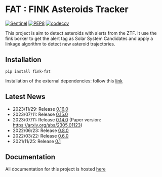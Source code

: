 # FAT : FINK Asteroids Tracker

[![Sentinel](https://github.com/FusRoman/fink-fat/workflows/Sentinel/badge.svg)](https://github.com/FusRoman/Asteroids_and_Associations/actions?query=workflow%3ASentinel)
[![PEP8](https://github.com/FusRoman/fink-fat/workflows/PEP8/badge.svg)](https://github.com/FusRoman/Asteroids_and_Associations/actions?query=workflow%3APEP8)
[![codecov](https://codecov.io/gh/FusRoman/fink-fat/branch/main/graph/badge.svg)](https://app.codecov.io/gh/FusRoman/Asteroids_and_Associations)

This project is aim to detect asteroids with alerts from the ZTF. It use the fink borker to get the alert tag as Solar System Candidates and apply a linkage
algorithm to detect new asteroid trajectories.

## Installation

```console
pip install fink-fat
```

Installation of the external dependencies: follow this [link](https://github.com/FusRoman/fink-fat/wiki/Installation)

## Latest News

* 2023/11/29: Release [0.16.0](https://github.com/FusRoman/fink-fat/releases/tag/v0.16.0)
* 2023/07/11: Release [0.15.0](https://github.com/FusRoman/fink-fat/releases/tag/v0.15.0)
* 2023/07/11: Release [0.14.0](https://github.com/FusRoman/fink-fat/releases/tag/v0.14.0) (Paper version: https://arxiv.org/abs/2305.01123)
* 2022/06/23: Release [0.8.0](https://github.com/FusRoman/fink-fat/releases/tag/0.8.0_beta)
* 2022/03/22: Release [0.6.0](https://github.com/FusRoman/fink-fat/releases/tag/0.6.0_beta)
* 2021/11/25: Release [0.1](https://github.com/FusRoman/fink-fat/releases/tag/v0.1.0-alpha)

## Documentation

All documentation for this project is hosted [here](https://github.com/FusRoman/fink-fat/wiki)
